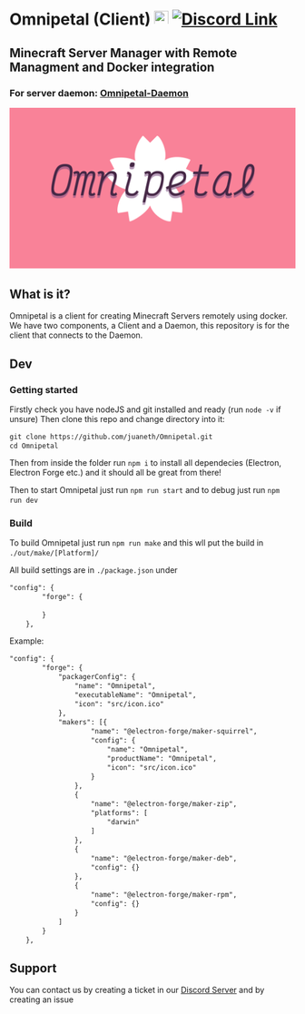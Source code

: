 # Omnipetal (Client) <img src="https://user-images.githubusercontent.com/68202118/162853416-0ca7c63b-0d6d-4d28-9c5c-3f165bb31811.png" width="25" height="25"> [![Discord Link](https://img.shields.io/badge/-Server-5865F2?logo=discord&logoColor=white&style=for-the-badge)](https://discord.gg/ufAX6VqcaD)
## Minecraft Server Manager with Remote Managment and Docker integration



### For server daemon: [Omnipetal-Daemon](https://github.com/juaneth/Omnipetal-Daemon)

<img src="/src/omnipetal.png" width="800">


## What is it?
Omnipetal is a client for creating Minecraft Servers remotely using docker. We have two components, a Client and a Daemon, this repository is for the client that connects to the Daemon. 

## Dev
### Getting started

Firstly check you have nodeJS and git installed and ready (run `node -v` if unsure) Then clone this repo and change directory into it: 
```
git clone https://github.com/juaneth/Omnipetal.git
cd Omnipetal
```
Then from inside the folder run `npm i` to install all dependecies (Electron, Electron Forge etc.) and it should all be great from there!

Then to start Omnipetal just run `npm run start` and to debug just run `npm run dev`

### Build
To build Omnipetal just run `npm run make` and this wll put the build in `./out/make/[Platform]/`

All build settings are in `./package.json` under 
```
"config": {
        "forge": {

        }
    },
```

Example: 
```
"config": {
        "forge": {
            "packagerConfig": {
                "name": "Omnipetal",
                "executableName": "Omnipetal",
                "icon": "src/icon.ico"
            },
            "makers": [{
                    "name": "@electron-forge/maker-squirrel",
                    "config": {
                        "name": "Omnipetal",
                        "productName": "Omnipetal",
                        "icon": "src/icon.ico"
                    }
                },
                {
                    "name": "@electron-forge/maker-zip",
                    "platforms": [
                        "darwin"
                    ]
                },
                {
                    "name": "@electron-forge/maker-deb",
                    "config": {}
                },
                {
                    "name": "@electron-forge/maker-rpm",
                    "config": {}
                }
            ]
        }
    },
```

## Support
You can contact us by creating a ticket in our [Discord Server](https://discord.gg/ufAX6VqcaD) and by creating an issue
